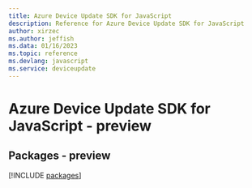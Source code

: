 ```yaml
---
title: Azure Device Update SDK for JavaScript
description: Reference for Azure Device Update SDK for JavaScript
author: xirzec
ms.author: jeffish
ms.data: 01/16/2023
ms.topic: reference
ms.devlang: javascript
ms.service: deviceupdate
---
```

# Azure Device Update SDK for JavaScript - preview
## Packages - preview
[!INCLUDE [packages](device-update-index.md)]